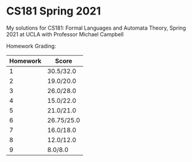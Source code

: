 # CS181 Spring 2021
My solutions for CS181: Formal Languages and Automata Theory, Spring 2021 at UCLA with Professor Michael Campbell

Homework Grading:

| Homework | Score      |
|----------|------------|
| 1        | 30.5/32.0  |
| 2        | 19.0/20.0  |
| 3        | 26.0/28.0  |
| 4        | 15.0/22.0  |
| 5        | 21.0/21.0  |
| 6        | 26.75/25.0 |
| 7        | 16.0/18.0  |
| 8        | 12.0/12.0  |
| 9        | 8.0/8.0    |
